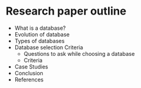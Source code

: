 # Research paper outline

- What is a database?
- Evolution of database
- Types of databases
- Database selection Criteria
  - Questions to ask while choosing a database
  - Criteria
- Case Studies
- Conclusion
- References
